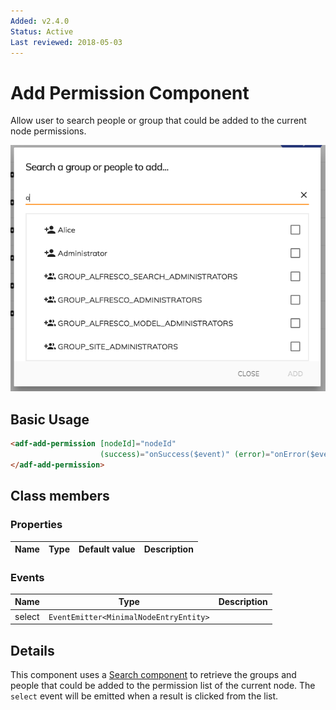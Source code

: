 ```yaml
---
Added: v2.4.0
Status: Active
Last reviewed: 2018-05-03
---
```


# Add Permission Component

Allow user to search people or group that could be added to the current node permissions.

![Add Permission Component](../docassets/images/add-permission-component.png)

## Basic Usage

```html
<adf-add-permission [nodeId]="nodeId"
                    (success)="onSuccess($event)" (error)="onError($event)">
</adf-add-permission>
```

## Class members

### Properties

| Name | Type | Default value | Description |
| -- | -- | -- | -- |

### Events

| Name | Type | Description |
| -- | -- | -- |
| select | `EventEmitter<MinimalNodeEntryEntity>` |  |

## Details
This component uses a [Search component](../search.component.md) to retrieve the
groups and people that could be added to the permission list of the current node.
The `select` event will be emitted when a result is clicked from the list.